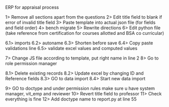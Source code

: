 ERP for appraisal process

1> Remove all sections apart from the questions
2> Edit title field to blank if error of invalid title field
3> Paste template into actual json file (for fields and field order)
4> bench migrate
5> Rewrite directions
6> Edit python file (take reference from certification for courses allotted and BSA co curricular)

6.1> imports
6.2> autoname
6.3> Shorten before save
6.4> Copy paste validations line
6.5> validate excel values and computed values

7> Change JS file according to template, put right name in line 2
8> Go to role permission manager

8.1> Delete existing records
8.2> Update excel by changing ID and Reference fields
8.3> GO to data import 
8.4> Start new data import

9> GO to doctype and under permission rules make sure u have system manager, vit_emp and reviewer
10> Revert title field to professor
11> Check everything is fine
12> Add doctype name to report.py at line 55
